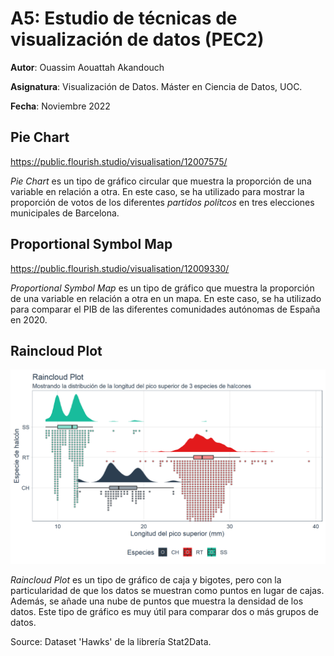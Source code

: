 # A5: Estudio de técnicas de visualización de datos (PEC2)

**Autor**: Ouassim Aouattah Akandouch

**Asignatura**: Visualización de Datos. Máster en Ciencia de Datos, UOC.

**Fecha**: Noviembre 2022

## Pie Chart
https://public.flourish.studio/visualisation/12007575/

*Pie Chart* es un tipo de gráfico circular que muestra la proporción de una variable en relación a otra. En este caso, se ha utilizado para mostrar la proporción de votos de los diferentes *partidos polítcos* en tres elecciones municipales de Barcelona.

## Proportional Symbol Map
https://public.flourish.studio/visualisation/12009330/

*Proportional Symbol Map* es un tipo de gráfico que muestra la proporción de una variable en relación a otra en un mapa. En este caso, se ha utilizado para comparar el PIB de las diferentes comunidades autónomas de España en 2020.

## Raincloud Plot

![raincloud](ggdist_raincloud_plot.png)

*Raincloud Plot* es un tipo de gráfico de caja y bigotes, pero con la particularidad de que los datos se muestran como puntos en lugar de cajas. Además, se añade una nube de puntos que muestra la densidad de los datos. Este tipo de gráfico es muy útil para comparar dos o más grupos de datos.

Source: Dataset 'Hawks' de la librería Stat2Data.
